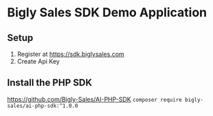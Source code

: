 # Bigly Sales SDK Demo Application


## Setup
1) Register at https://sdk.biglysales.com
2) Create Api Key

## Install the PHP SDK
https://github.com/Bigly-Sales/AI-PHP-SDK
`composer require bigly-sales/ai-php-sdk:^1.0.0`